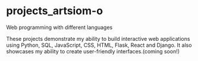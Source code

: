 # projects_artsiom-o
Web programming with different languages

These projects demonstrate my ability to build interactive web applications using Python, SQL, JavaScript, CSS, HTML, Flask, React and Django. It also showcases my ability to create user-friendly interfaces.(coming soon!)


